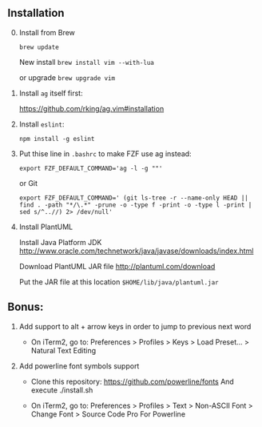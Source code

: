 ## Installation

0. Install from Brew

    `brew update`

    New install
    `brew install vim --with-lua`

    or upgrade
    `brew upgrade vim`

1. Install `ag` itself first:

   https://github.com/rking/ag.vim#installation

2. Install `eslint`:

   `npm install -g eslint`

3. Put thise line in `.bashrc` to make FZF use ag instead:

   `export FZF_DEFAULT_COMMAND='ag -l -g ""'`

   or Git

    `
    export FZF_DEFAULT_COMMAND='
    (git ls-tree -r --name-only HEAD ||
    find . -path "*/\.*" -prune -o -type f -print -o -type l -print |
        sed s/^..//) 2> /dev/null'
    `

4. Install PlantUML

    Install Java Platform JDK
    http://www.oracle.com/technetwork/java/javase/downloads/index.html

    Download PlantUML JAR file
    http://plantuml.com/download

    Put the JAR file at this location
    `$HOME/lib/java/plantuml.jar`

## Bonus:

1. Add support to alt + arrow keys in order to jump to previous next word

    - On iTerm2, go to:
    Preferences > Profiles > Keys > Load Preset... > Natural Text Editing

2. Add powerline font symbols support

    - Clone this repository: https://github.com/powerline/fonts
    And execute ./install.sh

    - On iTerm2, go to:
    Preferences > Profiles > Text > Non-ASCII Font > Change Font > Source Code Pro For Powerline

